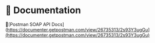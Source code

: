 # 📃 Documentation
📧[Postman SOAP API Docs](https://documenter.getpostman.com/view/26735313/2s93Y3ugGu](https://documenter.getpostman.com/view/26735313/2s93Y3ugGu)
